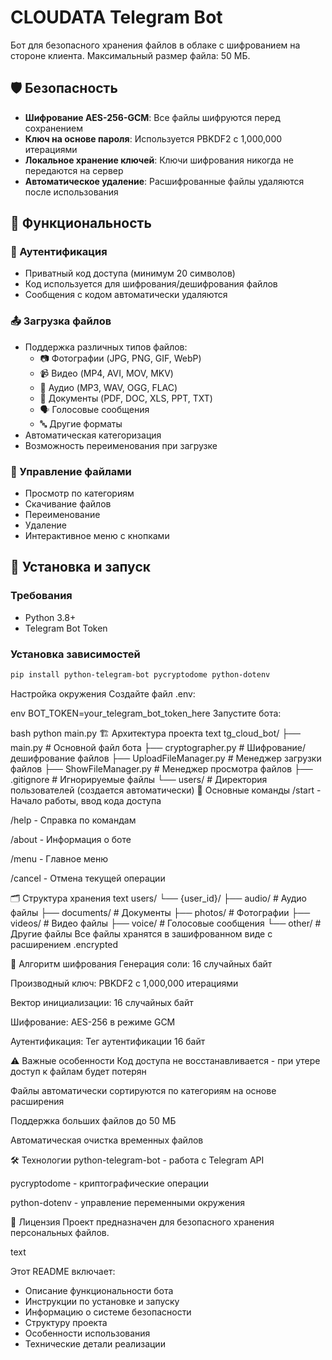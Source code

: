 # CLOUDATA Telegram Bot

Бот для безопасного хранения файлов в облаке с шифрованием на стороне клиента. Максимальный размер файла: 50 МБ.

## 🛡️ Безопасность

- **Шифрование AES-256-GCM**: Все файлы шифруются перед сохранением
- **Ключ на основе пароля**: Используется PBKDF2 с 1,000,000 итерациями
- **Локальное хранение ключей**: Ключи шифрования никогда не передаются на сервер
- **Автоматическое удаление**: Расшифрованные файлы удаляются после использования

## 📁 Функциональность

### 🔐 Аутентификация
- Приватный код доступа (минимум 20 символов)
- Код используется для шифрования/дешифрования файлов
- Сообщения с кодом автоматически удаляются

### 📤 Загрузка файлов
- Поддержка различных типов файлов:
  - 📷 Фотографии (JPG, PNG, GIF, WebP)
  - 📹 Видео (MP4, AVI, MOV, MKV)
  - 🎵 Аудио (MP3, WAV, OGG, FLAC)
  - 📄 Документы (PDF, DOC, XLS, PPT, TXT)
  - 🗣️ Голосовые сообщения
  - 🔤 Другие форматы
- Автоматическая категоризация
- Возможность переименования при загрузке

### 📂 Управление файлами
- Просмотр по категориям
- Скачивание файлов
- Переименование
- Удаление
- Интерактивное меню с кнопками

## 🚀 Установка и запуск

### Требования
- Python 3.8+
- Telegram Bot Token

### Установка зависимостей

```bash
pip install python-telegram-bot pycryptodome python-dotenv
```

Настройка окружения
Создайте файл .env:

env
BOT_TOKEN=your_telegram_bot_token_here
Запустите бота:

bash
python main.py
🏗️ Архитектура проекта
text
tg_cloud_bot/
├── main.py                 # Основной файл бота
├── cryptographer.py        # Шифрование/дешифрование файлов
├── UploadFileManager.py    # Менеджер загрузки файлов
├── ShowFileManager.py      # Менеджер просмотра файлов
├── .gitignore             # Игнорируемые файлы
└── users/                 # Директория пользователей (создается автоматически)
🔧 Основные команды
/start - Начало работы, ввод кода доступа

/help - Справка по командам

/about - Информация о боте

/menu - Главное меню

/cancel - Отмена текущей операции

🗂️ Структура хранения
text
users/
└── {user_id}/
    ├── audio/          # Аудио файлы
    ├── documents/      # Документы
    ├── photos/         # Фотографии
    ├── videos/         # Видео файлы
    ├── voice/          # Голосовые сообщения
    └── other/          # Другие файлы
Все файлы хранятся в зашифрованном виде с расширением .encrypted

🔐 Алгоритм шифрования
Генерация соли: 16 случайных байт

Производный ключ: PBKDF2 с 1,000,000 итерациями

Вектор инициализации: 16 случайных байт

Шифрование: AES-256 в режиме GCM

Аутентификация: Тег аутентификации 16 байт

⚠️ Важные особенности
Код доступа не восстанавливается - при утере доступ к файлам будет потерян

Файлы автоматически сортируются по категориям на основе расширения

Поддержка больших файлов до 50 МБ

Автоматическая очистка временных файлов

🛠️ Технологии
python-telegram-bot - работа с Telegram API

pycryptodome - криптографические операции

python-dotenv - управление переменными окружения

📄 Лицензия
Проект предназначен для безопасного хранения персональных файлов.

text

Этот README включает:
- Описание функциональности бота
- Инструкции по установке и запуску
- Информацию о системе безопасности
- Структуру проекта
- Особенности использования
- Технические детали реализации
